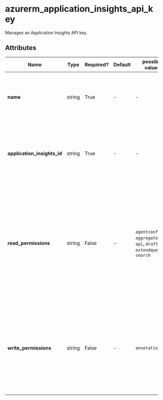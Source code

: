 # azurerm_application_insights_api_key

Manages an Application Insights API key.

## Attributes

| Name | Type | Required? | Default  | possible values | Description |
| ---- | ---- | --------- | -------- | ----------- | ----------- |
| **name** | string | True | -  |  -  | Specifies the name of the Application Insights API key. Changing this forces a new resource to be created. | 
| **application_insights_id** | string | True | -  |  -  | The ID of the Application Insights component on which the API key operates. Changing this forces a new resource to be created. | 
| **read_permissions** | string | False | -  |  `agentconfig`, `aggregate`, `api`, `draft`, `extendqueries`, `search`  | Specifies the list of read permissions granted to the API key. Valid values are `agentconfig`, `aggregate`, `api`, `draft`, `extendqueries`, `search`. Please note these values are case sensitive. Changing this forces a new resource to be created. | 
| **write_permissions** | string | False | -  |  `annotations`  | Specifies the list of write permissions granted to the API key. Valid values are `annotations`. Please note these values are case sensitive. Changing this forces a new resource to be created. | 

